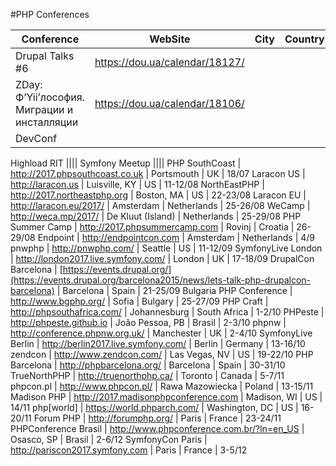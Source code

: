#PHP Conferences

Conference | WebSite | City | Country | Date
---------- | ------- | ---- | ------- | ----
Drupal Talks #6|https://dou.ua/calendar/18127/||| 26 октября
ZDay: Ф’Yii’лософия. Миграции и инсталляции|https://dou.ua/calendar/18106/|||
DevConf ||||
Highload
RIT ||||
Symfony Meetup ||||
PHP SouthCoast | http://2017.phpsouthcoast.co.uk | Portsmouth | UK | 18/07
Laracon US | http://laracon.us | Luisville, KY | US | 11-12/08
NorthEastPHP | http://2017.northeastphp.org | Boston, MA | US | 22-23/08
Laracon EU | http://laracon.eu/2017/ | Amsterdam | Netherlands | 25-26/08
WeCamp | http://weca.mp/2017/ | De Kluut (Island) | Netherlands | 25-29/08
PHP Summer Camp | http://2017.phpsummercamp.com | Rovinj | Croatia | 26-29/08
Endpoint | http://endpointcon.com | Amsterdam | Netherlands | 4/9
pnwphp | http://pnwphp.com/ | Seattle | US | 11-12/09
SymfonyLive London | http://london2017.live.symfony.com/ | London | UK | 17-18/09
DrupalCon Barcelona | [https://events.drupal.org/](https://events.drupal.org/barcelona2015/news/lets-talk-php-drupalcon-barcelona) | Barcelona | Spain | 21-25/09
Bulgaria PHP Conference | http://www.bgphp.org/ | Sofia | Bulgary | 25-27/09
PHP Craft | http://phpsouthafrica.com/ | Johannesburg | South Africa | 1-2/10
PHPeste | http://phpeste.github.io | João Pessoa, PB | Brasil | 2-3/10
phpnw | http://conference.phpnw.org.uk/ | Manchester | UK | 2-4/10
SymfonyLive Berlin | http://berlin2017.live.symfony.com/ | Berlin | Germany | 13-16/10
zendcon | http://www.zendcon.com/ | Las Vegas, NV | US | 19-22/10
PHP Barcelona | http://phpbarcelona.org/ | Barcelona | Spain | 30-31/10
TrueNorthPHP | http://truenorthphp.ca/ | Toronto | Canada | 5-7/11
phpcon.pl | http://www.phpcon.pl/ | Rawa Mazowiecka | Poland | 13-15/11
Madison PHP | http://2017.madisonphpconference.com | Madison, WI | US | 14/11
php[world] | https://world.phparch.com/ | Washington, DC | US | 16-20/11
Forum PHP | http://forumphp.org/ | Paris | France | 23-24/11
PHPConference Brasil | http://www.phpconference.com.br/?ln=en_US | Osasco, SP | Brasil | 2-6/12
SymfonyCon Paris | http://pariscon2017.symfony.com | Paris | France | 3-5/12
